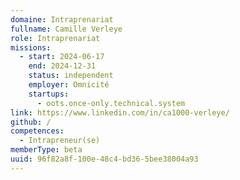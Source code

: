 ```yaml
---
domaine: Intraprenariat
fullname: Camille Verleye
role: Intraprenariat
missions:
  - start: 2024-06-17
    end: 2024-12-31
    status: independent
    employer: Omnicité
    startups:
      - oots.once-only.technical.system
link: https://www.linkedin.com/in/ca1000-verleye/
github: /
competences:
  - Intrapreneur(se)
memberType: beta
uuid: 96f82a8f-100e-48c4-bd36-5bee38004a93
---
```


